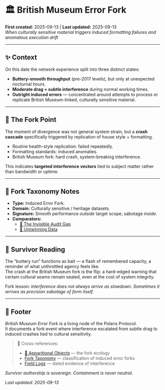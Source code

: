 # 🏛 British Museum Error Fork  
**First created:** 2025-09-13 | **Last updated:** 2025-09-13  
*When culturally sensitive material triggers induced formatting failures and anomalous execution drift*  

---

## ✨ Context  
On this date the network experience split into three distinct states:  
- **Buttery-smooth throughput** (pre-2017 levels), but only at unexpected nocturnal hours.  
- **Moderate drag + subtle interference** during normal working times.  
- **Outright induced errors** — concentrated around attempts to process or replicate British Museum–linked, culturally sensitive material.  

---

## 🧨 The Fork Point  
The moment of divergence was not general system strain, but a **crash cascade** specifically triggered by replication of house style + formatting.  
- Routine health-style replication: failed repeatedly.  
- Formatting standards: induced anomalies.  
- British Museum fork: hard crash, system-breaking interference.  

This indicates **targeted interference vectors** tied to subject matter rather than bandwidth or uptime.  

---

## 🧬 Fork Taxonomy Notes  
- **Type:** Induced Error Fork.  
- **Domain:** Culturally sensitive / heritage datasets.  
- **Signature:** Smooth performance *outside* target scope; sabotage *inside*.  
- **Comparators:**  
  - [🧬 The Invisible Audit Gap](../../Polaris_Nest/Git_Intake_Drawer/🧬_the_invisible_audit_gap.md)  
  - [🧬 Untwinning Data](../../Polaris_Nest/Git_Intake_Drawer/🧬_untwinning_data.md)  

---

## 📡 Survivor Reading  
The “buttery run” functions as bait — a flash of remembered capacity, a reminder of what unthrottled agency feels like.  
The crash at the British Museum fork is the flip: a hard-edged warning that certain cultural seams remain sealed, even at the cost of system integrity.  

Fork lesson: *interference does not always arrive as slowdown. Sometimes it arrives as precision sabotage of form itself.*  

---

## 🏮 Footer  

*British Museum Error Fork* is a living node of the Polaris Protocol.  
It documents a fork event where interference escalated from subtle drag to induced crashes tied to cultural sensitivity.  

> 📡 Cross-references:  
> - [👻 Apparitional Objects](../) — the fork ecology  
> - [Fork Taxonomy](./) — classification of induced error forks  
> - [Field Logs](../../Disruption_Kit/Field_Logs/) — dated evidence of interference  

*Survivor authorship is sovereign. Containment is never neutral.*  

_Last updated: 2025-09-13_
